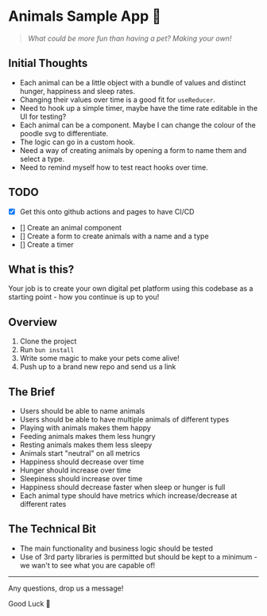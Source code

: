 # Animals Sample App 🐩

> _What could be more fun than having a pet? Making your own!_

## Initial Thoughts

- Each animal can be a little object with a bundle of values and distinct hunger, happiness and sleep rates.
- Changing their values over time is a good fit for `useReducer`.
- Need to hook up a simple timer, maybe have the time rate editable in the UI for testing?
- Each animal can be a component. Maybe I can change the colour of the poodle svg to differentiate.
- The logic can go in a custom hook.
- Need a way of creating animals by opening a form to name them and select a type.
- Need to remind myself how to test react hooks over time.

## TODO

- [x] Get this onto github actions and pages to have CI/CD
- [] Create an animal component
- [] Create a form to create animals with a name and a type
- [] Create a timer

## What is this?

Your job is to create your own digital pet platform using this codebase as a starting point - how you continue is up to you!

## Overview

1. Clone the project
2. Run `bun install`
3. Write some magic to make your pets come alive!
4. Push up to a brand new repo and send us a link

## The Brief

- Users should be able to name animals
- Users should be able to have multiple animals of different types
- Playing with animals makes them happy
- Feeding animals makes them less hungry
- Resting animals makes them less sleepy
- Animals start "neutral" on all metrics
- Happiness should decrease over time
- Hunger should increase over time
- Sleepiness should increase over time
- Happiness should decrease faster when sleep or hunger is full
- Each animal type should have metrics which increase/decrease at different rates

## The Technical Bit

- The main functionality and business logic should be tested
- Use of 3rd party libraries is permitted but should be kept to a minimum - we wan't to see what you are capable of!

---

Any questions, drop us a message!

Good Luck 🚀
